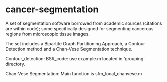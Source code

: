 # cancer-segmentation
A set of segmentation software borrowed from academic sources (citations are within code); some specifically designed for segmenting cancerous regions from microscopic tissue images.
 
The set includes a Bipartite Graph Partitioning Approach, a Contour Detection method and a Chan-Vese Segmentation technique.
				
Contour_detection:
BSR_code:
		use example.m located in 'grouping' directory.
		
Chan-Vese Segmentation:
Main function is sfm_local_chanvese.m
	

		
